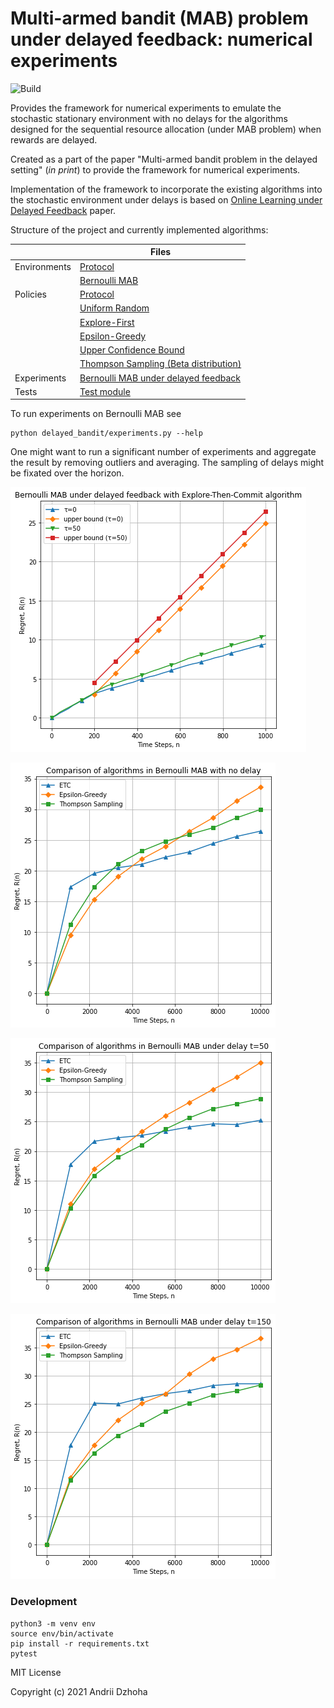 # Multi-armed bandit (MAB) problem under delayed feedback: numerical experiments

![Build](https://github.com/djo/delayed-bandit/workflows/Python%20application/badge.svg)

Provides the framework for numerical experiments to emulate the stochastic stationary environment with no delays
for the algorithms designed for the sequential resource allocation (under MAB problem) when rewards are delayed.

Created as a part of the paper "Multi-armed bandit problem in the delayed setting"
(*in print*) to provide the framework for numerical experiments.

Implementation of the framework to incorporate the existing algorithms into the stochastic environment under delays
is based on [Online Learning under Delayed Feedback](http://proceedings.mlr.press/v28/joulani13.html) paper.

Structure of the project and currently implemented algorithms:

||Files|
|-|-|
|Environments|[Protocol](delayed_bandit/environments/environment.py)|
||[Bernoulli MAB](delayed_bandit/environments/bernoulli_bandit.py)|
|Policies|[Protocol](delayed_bandit/policies/policy.py)|
||[Uniform Random](delayed_bandit/policies/uniform_random.py)|
||[Explore-First](delayed_bandit/policies/etc.py)|
||[Epsilon-Greedy](delayed_bandit/policies/epsilon_greedy.py)|
||[Upper Confidence Bound](delayed_bandit/policies/ucb.py)|
||[Thompson Sampling (Beta distribution)](delayed_bandit/policies/beta_thompson_sampling.py)|
|Experiments|[Bernoulli MAB under delayed feedback](delayed_bandit/experiments.py)|
|Tests|[Test module](delayed_bandit/test/)|

To run experiments on Bernoulli MAB see
```
python delayed_bandit/experiments.py --help
```

One might want to run a significant number of experiments and aggregate the result by removing outliers and averaging.
The sampling of delays might be fixated over the horizon.

![Bernoulli MAB under delayed feedback with Explore-First algorithm](bernoulli-mab-explore-then-commit.png)

![Comparison of algorithms in Bernoulli MAB with no delays](all-algorithms-no-delay.png)

![Comparison of algorithms in Bernoulli MAB under delay t=50](all-algorithms-delay-50.png)

![Comparison of algorithms in Bernoulli MAB under delay t=150](all-algorithms-delay-150.png)

### Development

```
python3 -m venv env
source env/bin/activate
pip install -r requirements.txt
pytest
```

MIT License

Copyright (c) 2021 Andrii Dzhoha
